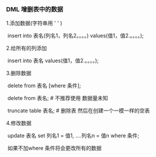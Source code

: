 ### DML 增删表中的数据



1.添加数据(字符串用  '  ' ) 

​	insert into 表名(列名1，列名2。。。。) values(值1，值2.。。。。);

2.给所有的列添加

​	insert into 表名 values(值1，值2.。。。。);

3.删除数据

​	delete from 表名 [where 条件];

​	delete from 表名;  # 不推荐使用  数据量未知

​	truncate table 表名;    # 删除表  然后在创建一个一模一样的空表

4.修改数据

​	update 表名 set 列名1 = 值1, ....列名n = 值n where 条件;

​	如果不加where 条件将会更改所有的数据